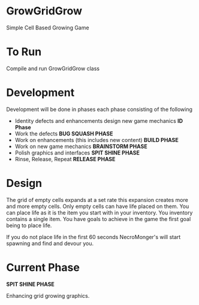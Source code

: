 # GrowGridGrow
Simple Cell Based Growing Game

# To Run
Compile and run GrowGridGrow class

# Development
Development will be done in phases each phase consisting of the following

* Identity defects and enhancements design new game mechanics __ID Phase__
* Work the defects __BUG SQUASH PHASE__
* Work on enhancements (this includes new content) __BUILD PHASE__
* Work on new game mechanics __BRAINSTORM PHASE__
* Polish graphics and interfaces __SPIT SHINE PHASE__
* Rinse, Release, Repeat __RELEASE PHASE__

# Design

The grid of empty cells expands at a set rate this expansion creates more and more empty cells. Only empty cells can have life placed on them. You can place life as it is the item you start with in your inventory. You inventory contains a single item. You have goals to achieve in the game the first goal being to place life.

If you do not place life in the first 60 seconds NecroMonger's will start spawning and find and devour you.

# Current Phase
__SPIT SHINE PHASE__

Enhancing grid growing graphics.